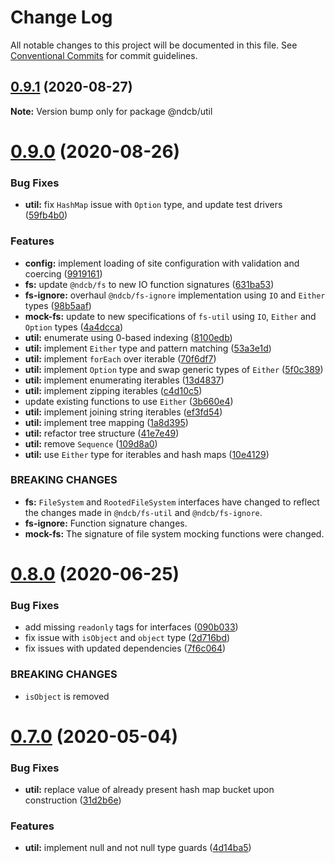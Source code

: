 # Change Log

All notable changes to this project will be documented in this file.
See [Conventional Commits](https://conventionalcommits.org) for commit guidelines.

## [0.9.1](https://github.com/NDCB/generator/tree/master/packages/ndcb-util/compare/@ndcb/util@0.9.0...@ndcb/util@0.9.1) (2020-08-27)

**Note:** Version bump only for package @ndcb/util





# [0.9.0](https://github.com/NDCB/generator/tree/master/packages/ndcb-util/compare/@ndcb/util@0.8.0...@ndcb/util@0.9.0) (2020-08-26)


### Bug Fixes

* **util:** fix `HashMap` issue with `Option` type, and update test drivers ([59fb4b0](https://github.com/NDCB/generator/tree/master/packages/ndcb-util/commit/59fb4b03c9f4b9a28422b21a37c198204ff7c069))


### Features

* **config:** implement loading of site configuration with validation and coercing ([9919161](https://github.com/NDCB/generator/tree/master/packages/ndcb-util/commit/9919161decf957b19651ce868144ed334a4dd995))
* **fs:** update `@ndcb/fs` to new IO function signatures ([631ba53](https://github.com/NDCB/generator/tree/master/packages/ndcb-util/commit/631ba532d763b0e6f8f53dc0bfb4458113d9827a))
* **fs-ignore:** overhaul `@ndcb/fs-ignore` implementation using `IO` and `Either` types ([98b5aaf](https://github.com/NDCB/generator/tree/master/packages/ndcb-util/commit/98b5aafa593efbd7895fec2269ba86f7b53a0dc8))
* **mock-fs:** update to new specifications of `fs-util` using `IO`, `Either` and `Option` types ([4a4dcca](https://github.com/NDCB/generator/tree/master/packages/ndcb-util/commit/4a4dccadb9700cacc1ec4e0e9562da6d776e507e))
* **util:** enumerate using 0-based indexing ([8100edb](https://github.com/NDCB/generator/tree/master/packages/ndcb-util/commit/8100edbf82040728188bec55c6ed89b9841942ab))
* **util:** implement `Either` type and pattern matching ([53a3e1d](https://github.com/NDCB/generator/tree/master/packages/ndcb-util/commit/53a3e1d3660140b0a00c639ee22e5291f28aa4f1))
* **util:** implement `forEach` over iterable ([70f6df7](https://github.com/NDCB/generator/tree/master/packages/ndcb-util/commit/70f6df70e16b09053ef51c550de1eaeccfd74b0c))
* **util:** implement `Option` type and swap generic types of `Either` ([5f0c389](https://github.com/NDCB/generator/tree/master/packages/ndcb-util/commit/5f0c3895d7e9028bb93c0b9e4e79b377b2fc733a))
* **util:** implement enumerating iterables ([13d4837](https://github.com/NDCB/generator/tree/master/packages/ndcb-util/commit/13d48370d0cdf3a9143f6ff9bc908f4bc9c2d64a))
* **util:** implement zipping iterables ([c4d10c5](https://github.com/NDCB/generator/tree/master/packages/ndcb-util/commit/c4d10c5783d07f786ce2fed96b042303ec5ef152))
* update existing functions to use `Either` ([3b660e4](https://github.com/NDCB/generator/tree/master/packages/ndcb-util/commit/3b660e4d6251b81641a70a52b4cf37dac3d799d1))
* **util:** implement joining string iterables ([ef3fd54](https://github.com/NDCB/generator/tree/master/packages/ndcb-util/commit/ef3fd5443e2d435eb6d4b7ed256e8833f3554085))
* **util:** implement tree mapping ([1a8d395](https://github.com/NDCB/generator/tree/master/packages/ndcb-util/commit/1a8d3959291a151cb29d74b8f3149d91cbfd39af))
* **util:** refactor tree structure ([41e7e49](https://github.com/NDCB/generator/tree/master/packages/ndcb-util/commit/41e7e49089de7228d7c7bb571b430598d5d95239))
* **util:** remove `Sequence` ([109d8a0](https://github.com/NDCB/generator/tree/master/packages/ndcb-util/commit/109d8a03f6328b74a44289e202f8e222d9fd8a5d))
* **util:** use `Either` type for iterables and hash maps ([10e4129](https://github.com/NDCB/generator/tree/master/packages/ndcb-util/commit/10e41295e07767bfc58ff1531b958db8fc0861e5))


### BREAKING CHANGES

* **fs:** `FileSystem` and `RootedFileSystem` interfaces have changed to reflect the changes
made in `@ndcb/fs-util` and `@ndcb/fs-ignore`.
* **fs-ignore:** Function signature changes.
* **mock-fs:** The signature of file system mocking functions were changed.





# [0.8.0](https://github.com/NDCB/generator/tree/master/packages/ndcb-util/compare/@ndcb/util@0.7.0...@ndcb/util@0.8.0) (2020-06-25)


### Bug Fixes

* add missing `readonly` tags for interfaces ([090b033](https://github.com/NDCB/generator/tree/master/packages/ndcb-util/commit/090b033983860144d44610cb1ca3bf877169ce15))
* fix issue with `isObject` and `object` type ([2d716bd](https://github.com/NDCB/generator/tree/master/packages/ndcb-util/commit/2d716bd128b8332f4b3e1a47381b0a32c5986fff))
* fix issues with updated dependencies ([7f6c064](https://github.com/NDCB/generator/tree/master/packages/ndcb-util/commit/7f6c064cc6ddc715597d88ff6c444cb18c8a3a0c))


### BREAKING CHANGES

* `isObject` is removed





# [0.7.0](https://github.com/NDCB/generator/tree/master/packages/ndcb-util/compare/@ndcb/util@0.6.1...@ndcb/util@0.7.0) (2020-05-04)


### Bug Fixes

* **util:** replace value of already present hash map bucket upon construction ([31d2b6e](https://github.com/NDCB/generator/tree/master/packages/ndcb-util/commit/31d2b6e2349f11c1ae1127523c8e4c7112f617f0))


### Features

* **util:** implement null and not null type guards ([4d14ba5](https://github.com/NDCB/generator/tree/master/packages/ndcb-util/commit/4d14ba5a5d409c09c6d7c1337873d2ba122638d6))
